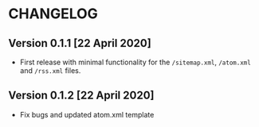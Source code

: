 # CHANGELOG

## Version 0.1.1 [22 April 2020]

- First release with minimal functionality for the `/sitemap.xml`, `/atom.xml` and `/rss.xml` files.

## Version 0.1.2 [22 April 2020]

- Fix bugs and updated atom.xml template
